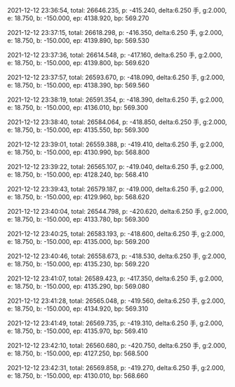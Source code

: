 2021-12-12 23:36:54, total: 26646.235, p: -415.240, delta:6.250 手, g:2.000, e: 18.750, b: -150.000, ep: 4138.920, bp: 569.270

2021-12-12 23:37:15, total: 26618.298, p: -416.350, delta:6.250 手, g:2.000, e: 18.750, b: -150.000, ep: 4139.890, bp: 569.530

2021-12-12 23:37:36, total: 26614.548, p: -417.160, delta:6.250 手, g:2.000, e: 18.750, b: -150.000, ep: 4139.800, bp: 569.620

2021-12-12 23:37:57, total: 26593.670, p: -418.090, delta:6.250 手, g:2.000, e: 18.750, b: -150.000, ep: 4138.390, bp: 569.560

2021-12-12 23:38:19, total: 26591.354, p: -418.390, delta:6.250 手, g:2.000, e: 18.750, b: -150.000, ep: 4136.010, bp: 569.300

2021-12-12 23:38:40, total: 26584.064, p: -418.850, delta:6.250 手, g:2.000, e: 18.750, b: -150.000, ep: 4135.550, bp: 569.300

2021-12-12 23:39:01, total: 26559.388, p: -419.410, delta:6.250 手, g:2.000, e: 18.750, b: -150.000, ep: 4130.990, bp: 568.800

2021-12-12 23:39:22, total: 26565.107, p: -419.040, delta:6.250 手, g:2.000, e: 18.750, b: -150.000, ep: 4128.240, bp: 568.410

2021-12-12 23:39:43, total: 26579.187, p: -419.000, delta:6.250 手, g:2.000, e: 18.750, b: -150.000, ep: 4129.960, bp: 568.620

2021-12-12 23:40:04, total: 26544.798, p: -420.620, delta:6.250 手, g:2.000, e: 18.750, b: -150.000, ep: 4133.780, bp: 569.300

2021-12-12 23:40:25, total: 26583.193, p: -418.600, delta:6.250 手, g:2.000, e: 18.750, b: -150.000, ep: 4135.000, bp: 569.200

2021-12-12 23:40:46, total: 26558.673, p: -418.530, delta:6.250 手, g:2.000, e: 18.750, b: -150.000, ep: 4135.230, bp: 569.220

2021-12-12 23:41:07, total: 26589.423, p: -417.350, delta:6.250 手, g:2.000, e: 18.750, b: -150.000, ep: 4135.290, bp: 569.080

2021-12-12 23:41:28, total: 26565.048, p: -419.560, delta:6.250 手, g:2.000, e: 18.750, b: -150.000, ep: 4134.920, bp: 569.310

2021-12-12 23:41:49, total: 26569.735, p: -419.310, delta:6.250 手, g:2.000, e: 18.750, b: -150.000, ep: 4135.970, bp: 569.410

2021-12-12 23:42:10, total: 26560.680, p: -420.750, delta:6.250 手, g:2.000, e: 18.750, b: -150.000, ep: 4127.250, bp: 568.500

2021-12-12 23:42:31, total: 26569.858, p: -419.270, delta:6.250 手, g:2.000, e: 18.750, b: -150.000, ep: 4130.010, bp: 568.660
